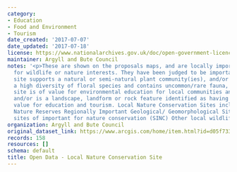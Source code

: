 ```yaml
---
category:
- Education
- Food and Environment
- Tourism
date_created: '2017-07-07'
date_updated: '2017-07-18'
license: https://www.nationalarchives.gov.uk/doc/open-government-licence/version/3/
maintainer: Argyll and Bute Council
notes: '<p>These are shown on the proposals maps, and are locally important sites
  for wildlife or nature interests. They have been judged to be important because:  the
  site supports a natural or semi-natural plant community(ies), and/or the site supports
  a high diversity of floral species and contains uncommon/rare fauna, and/or the
  site is of value for environmental education for local communities and local schools
  and/or is a landscape, landform or rock feature identified as having a particular
  value for education and tourism. Local Nature Conservation Sites include:  Local
  Nature Reserves Regionally Important Geological/ Geomorphological Sites The former
  sites of important for nature conservation (SINC) Other local wildlife sites</p>'
organization: Argyll and Bute Council
original_dataset_link: https://www.arcgis.com/home/item.html?id=d05f7337b41e48b4af933404dc0592a2
records: 158
resources: []
schema: default
title: Open Data - Local Nature Conservation Site
---
```

